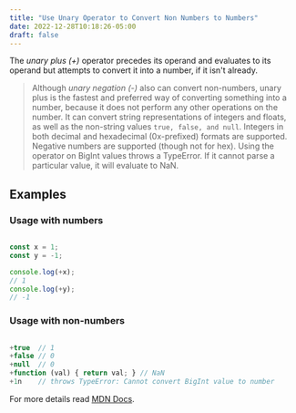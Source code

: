 ```yaml
---
title: "Use Unary Operator to Convert Non Numbers to Numbers"
date: 2022-12-28T10:18:26-05:00
draft: false
---
```


The *unary plus (+)* operator precedes its operand and evaluates to its operand but attempts to convert it into a number, if it isn't already.

>Although *unary negation (-)* also can convert non-numbers, unary plus is the fastest and preferred way of converting something into a number, because it does not perform any other operations on the number. It can convert string representations of integers and floats, as well as the non-string values `true, false, and null`. Integers in both decimal and hexadecimal (0x-prefixed) formats are supported. Negative numbers are supported (though not for hex). Using the operator on BigInt values throws a TypeError. If it cannot parse a particular value, it will evaluate to NaN.

## Examples

### Usage with numbers

```javascript

const x = 1;
const y = -1;

console.log(+x);
// 1
console.log(+y);
// -1

```

### Usage with non-numbers

```javascript

+true  // 1
+false // 0
+null  // 0
+function (val) { return val; } // NaN
+1n    // throws TypeError: Cannot convert BigInt value to number

```

For more details read [MDN Docs](https://developer.mozilla.org/en-US/docs/Web/JavaScript/Reference/Operators/Unary_plus). 